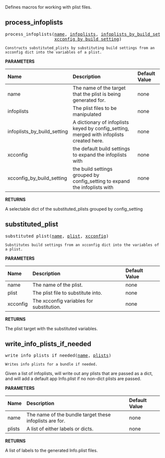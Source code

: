 <!-- Generated with Stardoc: http://skydoc.bazel.build -->


Defines macros for working with plist files.


<a id="process_infoplists"></a>

## process_infoplists

<pre>
process_infoplists(<a href="#process_infoplists-name">name</a>, <a href="#process_infoplists-infoplists">infoplists</a>, <a href="#process_infoplists-infoplists_by_build_setting">infoplists_by_build_setting</a>, <a href="#process_infoplists-xcconfig">xcconfig</a>,
                   <a href="#process_infoplists-xcconfig_by_build_setting">xcconfig_by_build_setting</a>)
</pre>

    Constructs substituted_plists by substituting build settings from an xcconfig dict into the variables of a plist.

**PARAMETERS**


| Name  | Description | Default Value |
| :------------- | :------------- | :------------- |
| <a id="process_infoplists-name"></a>name |  The name of the target that the plist is being generated for.   |  none |
| <a id="process_infoplists-infoplists"></a>infoplists |  The plist files to be manipulated   |  none |
| <a id="process_infoplists-infoplists_by_build_setting"></a>infoplists_by_build_setting |  A dictionary of infoplists keyed by config_setting, merged with infoplists created here.   |  none |
| <a id="process_infoplists-xcconfig"></a>xcconfig |  the default build settings to expand the infoplists with   |  none |
| <a id="process_infoplists-xcconfig_by_build_setting"></a>xcconfig_by_build_setting |  the build settings grouped by config_setting to expand the infoplists with   |  none |

**RETURNS**

A selectable dict of the substituted_plists grouped by config_setting


<a id="substituted_plist"></a>

## substituted_plist

<pre>
substituted_plist(<a href="#substituted_plist-name">name</a>, <a href="#substituted_plist-plist">plist</a>, <a href="#substituted_plist-xcconfig">xcconfig</a>)
</pre>

    Substitutes build settings from an xcconfig dict into the variables of a plist.

**PARAMETERS**


| Name  | Description | Default Value |
| :------------- | :------------- | :------------- |
| <a id="substituted_plist-name"></a>name |  The name of the plist.   |  none |
| <a id="substituted_plist-plist"></a>plist |  The plist file to substitute into.   |  none |
| <a id="substituted_plist-xcconfig"></a>xcconfig |  The xcconfig variables for substitution.   |  none |

**RETURNS**

The plist target with the substituted variables.


<a id="write_info_plists_if_needed"></a>

## write_info_plists_if_needed

<pre>
write_info_plists_if_needed(<a href="#write_info_plists_if_needed-name">name</a>, <a href="#write_info_plists_if_needed-plists">plists</a>)
</pre>

    Writes info plists for a bundle if needed.

Given a list of infoplists, will write out any plists that are passed as a
dict, and will add a default app Info.plist if no non-dict plists are passed.


**PARAMETERS**


| Name  | Description | Default Value |
| :------------- | :------------- | :------------- |
| <a id="write_info_plists_if_needed-name"></a>name |  The name of the bundle target these infoplists are for.   |  none |
| <a id="write_info_plists_if_needed-plists"></a>plists |  A list of either labels or dicts.   |  none |

**RETURNS**

A list of labels to the generated Info.plist files.


